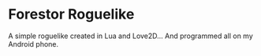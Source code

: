 # Forestor Roguelike
A simple roguelike created in Lua and Love2D... And programmed all on my Android phone.
